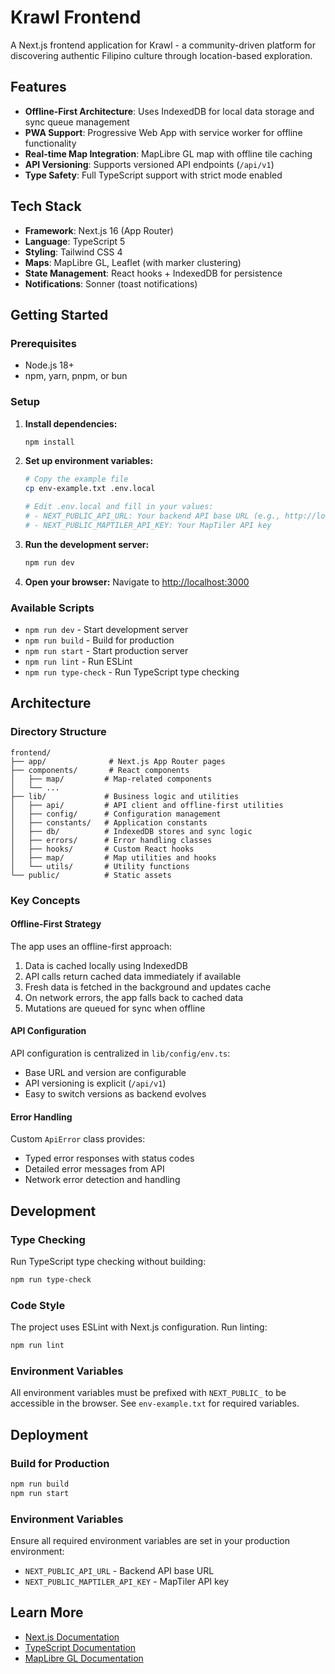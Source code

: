 # Krawl Frontend

A Next.js frontend application for Krawl - a community-driven platform for discovering authentic Filipino culture through location-based exploration.

## Features

- **Offline-First Architecture**: Uses IndexedDB for local data storage and sync queue management
- **PWA Support**: Progressive Web App with service worker for offline functionality
- **Real-time Map Integration**: MapLibre GL map with offline tile caching
- **API Versioning**: Supports versioned API endpoints (`/api/v1`)
- **Type Safety**: Full TypeScript support with strict mode enabled

## Tech Stack

- **Framework**: Next.js 16 (App Router)
- **Language**: TypeScript 5
- **Styling**: Tailwind CSS 4
- **Maps**: MapLibre GL, Leaflet (with marker clustering)
- **State Management**: React hooks + IndexedDB for persistence
- **Notifications**: Sonner (toast notifications)

## Getting Started

### Prerequisites

- Node.js 18+ 
- npm, yarn, pnpm, or bun

### Setup

1. **Install dependencies:**
   ```bash
   npm install
   ```

2. **Set up environment variables:**
   ```bash
   # Copy the example file
   cp env-example.txt .env.local
   
   # Edit .env.local and fill in your values:
   # - NEXT_PUBLIC_API_URL: Your backend API base URL (e.g., http://localhost:8080)
   # - NEXT_PUBLIC_MAPTILER_API_KEY: Your MapTiler API key
   ```

3. **Run the development server:**
   ```bash
   npm run dev
   ```

4. **Open your browser:**
   Navigate to [http://localhost:3000](http://localhost:3000)

### Available Scripts

- `npm run dev` - Start development server
- `npm run build` - Build for production
- `npm run start` - Start production server
- `npm run lint` - Run ESLint
- `npm run type-check` - Run TypeScript type checking

## Architecture

### Directory Structure

```
frontend/
├── app/              # Next.js App Router pages
├── components/       # React components
│   ├── map/         # Map-related components
│   └── ...
├── lib/             # Business logic and utilities
│   ├── api/         # API client and offline-first utilities
│   ├── config/      # Configuration management
│   ├── constants/   # Application constants
│   ├── db/          # IndexedDB stores and sync logic
│   ├── errors/      # Error handling classes
│   ├── hooks/       # Custom React hooks
│   ├── map/         # Map utilities and hooks
│   └── utils/       # Utility functions
└── public/          # Static assets
```

### Key Concepts

#### Offline-First Strategy

The app uses an offline-first approach:
1. Data is cached locally using IndexedDB
2. API calls return cached data immediately if available
3. Fresh data is fetched in the background and updates cache
4. On network errors, the app falls back to cached data
5. Mutations are queued for sync when offline

#### API Configuration

API configuration is centralized in `lib/config/env.ts`:
- Base URL and version are configurable
- API versioning is explicit (`/api/v1`)
- Easy to switch versions as backend evolves

#### Error Handling

Custom `ApiError` class provides:
- Typed error responses with status codes
- Detailed error messages from API
- Network error detection and handling

## Development

### Type Checking

Run TypeScript type checking without building:
```bash
npm run type-check
```

### Code Style

The project uses ESLint with Next.js configuration. Run linting:
```bash
npm run lint
```

### Environment Variables

All environment variables must be prefixed with `NEXT_PUBLIC_` to be accessible in the browser. See `env-example.txt` for required variables.

## Deployment

### Build for Production

```bash
npm run build
npm run start
```

### Environment Variables

Ensure all required environment variables are set in your production environment:
- `NEXT_PUBLIC_API_URL` - Backend API base URL
- `NEXT_PUBLIC_MAPTILER_API_KEY` - MapTiler API key

## Learn More

- [Next.js Documentation](https://nextjs.org/docs)
- [TypeScript Documentation](https://www.typescriptlang.org/docs/)
- [MapLibre GL Documentation](https://maplibre.org/maplibre-gl-js-docs/)
